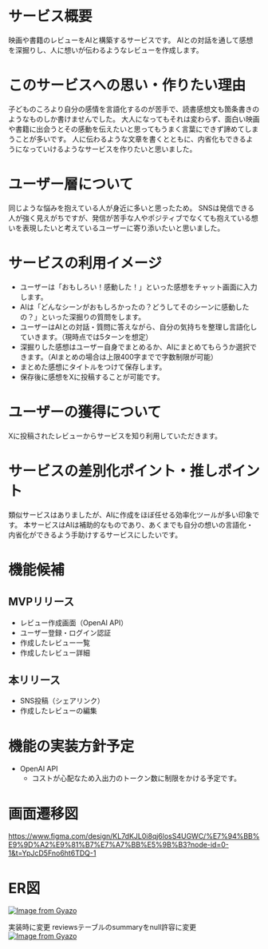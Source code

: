 # サービス概要
映画や書籍のレビューをAIと構築するサービスです。
AIとの対話を通して感想を深掘りし、人に想いが伝わるようなレビューを作成します。

# このサービスへの思い・作りたい理由
子どものころより自分の感情を言語化するのが苦手で、読書感想文も箇条書きのようなものしか書けませんでした。
大人になってもそれは変わらず、面白い映画や書籍に出会うとその感動を伝えたいと思ってもうまく言葉にできず諦めてしまうことが多いです。
人に伝わるような文章を書くとともに、内省化もできるようになっていけるようなサービスを作りたいと思いました。

# ユーザー層について
同じような悩みを抱えている人が身近に多いと思ったため。
SNSは発信できる人が強く見えがちですが、発信が苦手な人やポジティブでなくても抱えている想いを表現したいと考えているユーザーに寄り添いたいと思いました。

# サービスの利用イメージ
- ユーザーは「おもしろい！感動した！」といった感想をチャット画面に入力します。
- AIは「どんなシーンがおもしろかったの？どうしてそのシーンに感動したの？」といった深掘りの質問をします。
- ユーザーはAIとの対話・質問に答えながら、自分の気持ちを整理し言語化していきます。（現時点では5ターンを想定）
- 深掘りした感想はユーザー自身でまとめるか、AIにまとめてもらうか選択できます。（AIまとめの場合は上限400字までで字数制限が可能）
- まとめた感想にタイトルをつけて保存します。
- 保存後に感想をXに投稿することが可能です。

# ユーザーの獲得について
Xに投稿されたレビューからサービスを知り利用していただきます。

# サービスの差別化ポイント・推しポイント
類似サービスはありましたが、AIに作成をほぼ任せる効率化ツールが多い印象です。
本サービスはAIは補助的なものであり、あくまでも自分の想いの言語化・内省化ができるよう手助けするサービスにしたいです。

# 機能候補

## MVPリリース
- レビュー作成画面（OpenAI API）
- ユーザー登録・ログイン認証
- 作成したレビュー一覧
- 作成したレビュー詳細

## 本リリース
- SNS投稿（シェアリンク）
- 作成したレビューの編集

# 機能の実装方針予定
- OpenAI API
  - コストが心配なため入出力のトークン数に制限をかける予定です。

# 画面遷移図
https://www.figma.com/design/KL7dKJL0i8qj6losS4UGWC/%E7%94%BB%E9%9D%A2%E9%81%B7%E7%A7%BB%E5%9B%B3?node-id=0-1&t=YpJcD5Fno6ht6TDQ-1

# ER図
[![Image from Gyazo](https://i.gyazo.com/90212570062df92fa120e59e3d6f4e02.jpg)](https://gyazo.com/90212570062df92fa120e59e3d6f4e02)

実装時に変更
reviewsテーブルのsummaryをnull許容に変更
[![Image from Gyazo](https://i.gyazo.com/2f43966c1d1e379aac8068e0c686f63f.jpg)](https://gyazo.com/2f43966c1d1e379aac8068e0c686f63f)